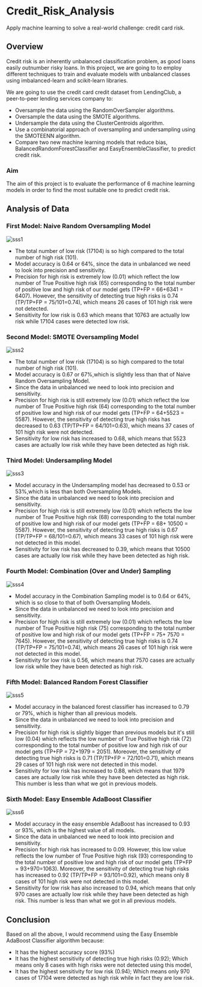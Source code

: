 # Credit_Risk_Analysis

Apply machine learning to solve a real-world challenge: credit card risk.

## Overview

Credit risk is an inherently unbalanced classification problem, as good loans easily outnumber risky loans. In this project, we are going to to employ different techniques to train and evaluate models with unbalanced classes using imbalanced-learn and scikit-learn libraries.

We are going to use the credit card credit dataset from LendingClub, a peer-to-peer lending services company to:

   * Oversample the data using the RandomOverSampler algorithms.
   * Oversample the data using the SMOTE algorithms.
   * Undersample the data using the ClusterCentroids algorithm.
   * Use a combinatorial approach of oversampling and undersampling using the SMOTEENN algorithm.
   * Compare two new machine learning models that reduce bias, BalancedRandomForestClassifier and EasyEnsembleClassifier, to predict credit risk.

### Aim
The aim of this project is to evaluate the performance of 6 machine learning models in order to find the most suitable one to predict credit risk.

## Analysis of Data

### First Model: Naive Random Oversampling Model



![sss1](https://user-images.githubusercontent.com/111541268/210272684-b89346bb-a252-434f-9601-43dbfaed46e8.png)


 * The total number of low risk (17104) is so high compared to the total number of high risk (101).
 * Model accuracy is 0.64 or 64%, since the data in unbalanced we need to look into precision and sensitivity.
 * Precision for high risk is extremely low (0.01) which reflect the low number of True Positive high risk (65) corresponding to the total number of positive low and        high risk of our model gets (TP+FP = 66+6341 = 6407). However, the sensitivity of detecting true high risks is 0.74 (TP/TP+FP = 75/101=0.74), which means 26 cases of    101 high risk were not detected.
 * Sensitivity for low risk is 0.63 which means that 10763  are actually low risk while 17104 cases were detected low risk.
 
 
### Second Model: SMOTE Oversampling Model 
 
 
 ![sss2](https://user-images.githubusercontent.com/111541268/210272694-9b11d065-ecbd-4d78-a793-7ed06d15d080.png)

 
 * The total number of low risk (17104) is so high compared to the total number of high risk (101).
 * Model accuracy is 0.67 or 67%,which is slightly less than that of Naive Random Oversampling Model.
 * Since the data in unbalanced we need to look into precision and sensitivity.
 * Precision for high risk is still extremely low (0.01) which reflect the low number of True Positive high risk (64) corresponding to the total number of positive low    and high risk of our model gets (TP+FP = 64+5523 = 5587). However, the sensitivity of detecting true high risks has decreased to 0.63 (TP/TP+FP = 64/101=0.63),        which means 37 cases of 101 high risk were not detected.
 * Sensitivity for low risk has increased to 0.68, which means that 5523 cases are actually low risk while they have been detected as high risk.
 
 ### Third Model: Undersampling Model
 
 
 ![sss3](https://user-images.githubusercontent.com/111541268/210272706-ab1a0fbe-c6b1-4a6d-af44-b3b334a9723f.png)

 
 
 * Model accuracy in the Undersampling model has decreased to 0.53 or 53%,which is less than both Oversampling Models.
 * Since the data in unbalanced we need to look into precision and sensitivity.
 * Precision for high risk is still extremely low (0.01) which reflects the low number of True Positive high risk (68) corresponding to the total number of positive      low and high risk of our model gets (TP+FP = 68+ 10500 = 5587). However, the sensitivity of detecting true high risks is 0.67 (TP/TP+FP = 68/101=0.67), which means    33 cases of 101 high risk were not detected in this model.
 * Sensitivity for low risk has decreased to 0.39, which means that 10500 cases are actually low risk while they have been detected as high risk.
 
 ### Fourth Model: Combination (Over and Under) Sampling
 
 ![sss4](https://user-images.githubusercontent.com/111541268/210272719-b5adad20-45e6-4ace-ab75-844f0f523444.png)

 
 
 * Model accuracy in the Combination Sampling model is to 0.64 or 64%, which is so close to that of both Oversampling Models.
 * Since the data in unbalanced we need to look into precision and sensitivity.
 * Precision for high risk is still extremely low (0.01) which reflects the low number of True Positive high risk (75) corresponding to the total number of positive      low and high risk of our model gets (TP+FP = 75+ 7570 = 7645). However, the sensitivity of detecting true high risks is 0.74 (TP/TP+FP = 75/101=0.74), which means      26 cases of 101 high risk were not detected in this model.
 * Sensitivity for low risk is 0.56, which means that 7570 cases are actually low risk while they have been detected as high risk.
 
 
 ### Fifth Model: Balanced Random Forest Classifier

![sss5](https://user-images.githubusercontent.com/111541268/210272730-87e00bbb-5e78-4bcc-a2d7-9bd8632299a7.png)


 * Model accuracy in the balanced forest classifier has increased to 0.79 or 79%, which is higher than all previous models.
 * Since the data in unbalanced we need to look into precision and sensitivity.
 * Precision for high risk is slightly bigger than previous models but it's still low (0.04) which reflects the low number of True Positive high risk (72)                corresponding to the total number of positive low and high risk of our model gets (TP+FP = 72+1979 = 2051). Moreover, the sensitivity of detecting true high risks      is 0.71 (TP/TP+FP = 72/101=0.71), which means 29 cases of 101 high risk were not detected in this model.
 * Sensitivity for low risk has increased to 0.88, which means that 1979 cases are actually low risk while they have been detected as high risk. This number is less      than what we got in previous models.
 
 
 ### Sixth Model: Easy Ensemble AdaBoost Classifier
 
 
 ![sss6](https://user-images.githubusercontent.com/111541268/210272748-d144d815-4750-4619-acfd-9b23e415fe11.png)

 
 * Model accuracy in the easy ensemble AdaBoost has increased to 0.93 or 93%, which is the highest value of all models.
 * Since the data in unbalanced we need to look into precision and sensitivity.
 * Precision for high risk has increased to 0.09. However, this low value reflects the low number of True Positive high risk (93) corresponding to the total number of    positive low and high risk of our model gets (TP+FP = 93+970=1063). Moreover, the sensitivity of detecting true high risks has increased to 0.92 (TP/TP+FP =            93/101=0.92), which means only 8 cases of 101 high risk were not detected in this model.
 * Sensitivity for low risk has also increased to 0.94, which means that only 970 cases are actually low risk while they have been detected as high risk. This number      is less than what we got in all previous models.
 
## Conclusion
Based on all the above, I would recommend using the Easy Ensemble AdaBoost Classifier algorithm because:

 * It has the highest accuracy score (93%)
 * It has the highest sensitivity of detecting true high risks (0.92); Which means only 8 cases with high risks were not detected using this model,
 * It has the highest sensitivity for low risk (0.94); Which means only 970 cases of 17104 were detected as high risk while in fact they are low risk.
